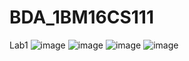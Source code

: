 # BDA_1BM16CS111

Lab1
![image](https://user-images.githubusercontent.com/37868833/94106250-a9594b00-fe58-11ea-9098-58ae2d627168.png)
![image](https://user-images.githubusercontent.com/37868833/94106254-ad856880-fe58-11ea-91f2-11bf9e2238fe.png)
![image](https://user-images.githubusercontent.com/37868833/94106257-b0805900-fe58-11ea-8cb9-75fa5f609006.png)
![image](https://user-images.githubusercontent.com/37868833/94106532-36040900-fe59-11ea-8fe7-6927e35c3fea.png)
